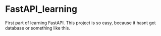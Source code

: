 # FastAPI_learning

First part of learning FastAPI. This project is so easy, because it hasnt got database or something like this.
